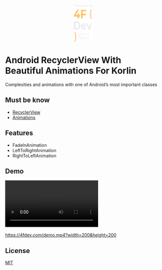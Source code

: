 <p align="center">
<img src="https://github.com/alfayedoficial/Android_RecyclerView_With_Beautiful_Animations_by_kotlin/blob/master/screen/company_logo_vertical.png"  />
</p>

# Android RecyclerView With Beautiful Animations For Korlin 

Complexities and animations with one of Android’s most important classes



## Must be know

 - [RecyclerView](https://developer.android.com/guide/topics/ui/layout/recyclerview)
 - [Animations](https://developer.android.com/training/animation/overview)


## Features

- FadeInAnimation
- LeftToRightAnimation
- RightToLeftAnimation


## Demo
![Game Process](https://github.com/alfayedoficial/Android_RecyclerView_With_Beautiful_Animations_by_kotlin/blob/master/screen/demo.mp4)


https://4fdev.com/demo.mp4?width=200&height=200


## License

[MIT](https://choosealicense.com/licenses/mit/)

